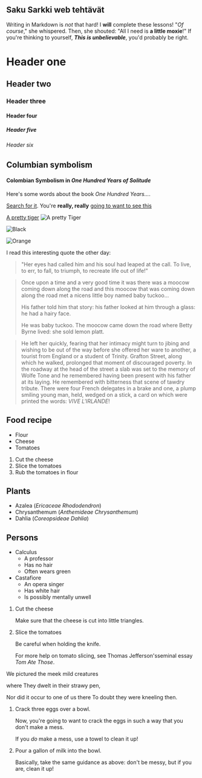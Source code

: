 ## Saku Sarkki web tehtävät
Writing in Markdown is _not_ that hard!
I **will** complete these lessons!
"_Of course_," she whispered. Then, she shouted: "All I need is **a little moxie**!"
If you're thinking to yourself, **_This is unbelievable_**, you'd probably be right.
# Header one
## Header two
### Header three
#### Header four
##### Header five
###### Header six
## Columbian symbolism
#### Colombian Symbolism in _One Hundred Years of Solitude_
Here's some words about the book _One Hundred Years..._.

[Search for it](https://www.google.com).
You're **really, really** [going to want to see this](https://www.dailykitten.com)

[A pretty tiger](https://upload.wikimedia.org/wikipedia/commons/5/56/Tiger.50.jpg)
![A pretty Tiger](https://upload.wikimedia.org/wikipedia/commons/5/56/Tiger.50.jpg)

![Black]

[Black]:https://upload.wikimedia.org/wikipedia/commons/a/a3/81_INF_DIV_SSI.jpg

![Orange]

[Orange]:https://icons.iconarchive.com/icons/google/noto-emoji-animals-nature/256/22221-cat-icon.png


I read this interesting quote the other day:

> "Her eyes had called him and his soul had leaped at the call. To live, to err, to fall, to triumph, to recreate life out of life!"

>Once upon a time and a very good time it was there was a moocow coming down along the road and this moocow that was coming down along the road met a nicens little boy named baby tuckoo...
>
>His father told him that story: his father looked at him through a glass: he had a hairy face.
>
>He was baby tuckoo. The moocow came down the road where Betty Byrne lived: she sold lemon platt.

>He left her quickly, fearing that her intimacy might turn to jibing and wishing to be out of the way before she offered her ware to another, a tourist from England or a student of Trinity. 
>Grafton Street, along which he walked, prolonged that moment of discouraged poverty. 
>In the roadway at the head of the street a slab was set to the memory of Wolfe Tone and he remembered having been present with his father at its laying. 
>He remembered with bitterness that scene of tawdry tribute. 
>There were four French delegates in a brake and one, a plump smiling young man, held, wedged on a stick, a card on which were printed the words: _VIVE L'IRLANDE_!
## Food recipe
* Flour 
* Cheese 
* Tomatoes
1. Cut the cheese 
2. Slice the tomatoes 
3. Rub the tomatoes in flour
## Plants
* Azalea (_Ericaceae Rhododendron_)
* Chrysanthemum (_Anthemideae Chrysanthemum_)
* Dahlia (_Coreopsideae Dahlia_)
## Persons
* Calculus 
   * A professor 
  * Has no hair 
  * Often wears green
* Castafiore 
  * An opera singer 
  * Has white hair 
  * Is possibly mentally unwell

1. Cut the cheese
  
    Make sure that the cheese is cut into little            triangles.

2. Slice the tomatoes

    Be careful when holding the knife.
 
    For more help on tomato slicing, see Thomas Jefferson'sseminal essay _Tom Ate Those_.

We pictured the meek mild creatures 

where They dwelt in their strawy pen,

Nor did it occur to one of us there
To doubt they were kneeling then.

1. Crack three eggs over a bowl.

    Now, you're going to want to crack the eggs in such     a way that you don't make a mess.

    If you _do_ make a mess, use a towel to clean it up!

2. Pour a gallon of milk into the bowl.

    Basically, take the same guidance as above: don't be     messy, but if you are, clean it up!
    